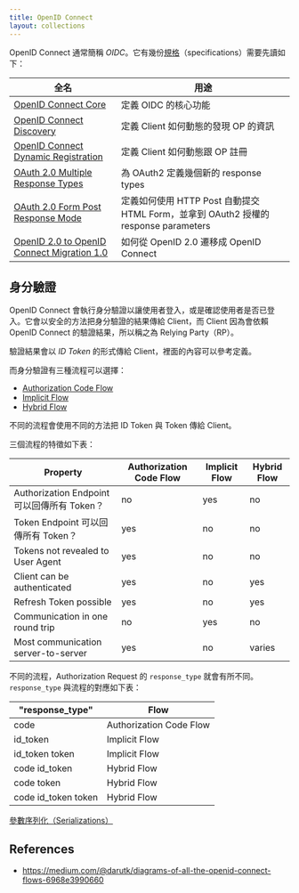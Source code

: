 ```yaml
---
title: OpenID Connect
layout: collections
---
```


OpenID Connect 通常簡稱 *OIDC*。它有幾份[規格](https://openid.net/developers/specs/)（specifications）需要先讀如下：

| 全名 | 用途 |
| --- | --- |
| [OpenID Connect Core](https://openid.net/specs/openid-connect-core-1_0.html) | 定義 OIDC 的核心功能 |
| [OpenID Connect Discovery](https://openid.net/specs/openid-connect-discovery-1_0.html) | 定義 Client 如何動態的發現 OP 的資訊 |
| [OpenID Connect Dynamic Registration](https://openid.net/specs/openid-connect-registration-1_0.html) | 定義 Client 如何動態跟 OP 註冊 |
| [OAuth 2.0 Multiple Response Types](https://openid.net/specs/oauth-v2-multiple-response-types-1_0.html) | 為 OAuth2 定義幾個新的 response types |
| [OAuth 2.0 Form Post Response Mode](https://openid.net/specs/oauth-v2-form-post-response-mode-1_0.html) | 定義如何使用 HTTP Post 自動提交 HTML Form，並拿到 OAuth2 授權的 response parameters |
| [OpenID 2.0 to OpenID Connect Migration 1.0](https://openid.net/specs/openid-connect-migration-1_0.html) | 如何從 OpenID 2.0 遷移成 OpenID Connect |

## 身分驗證

OpenID Connect 會執行身分驗證以讓使用者登入，或是確認使用者是否已登入。它會以安全的方法把身分驗證的結果傳給 Client，而 Client 因為會依賴 OpenID Connect 的驗證結果，所以稱之為 Relying Party（RP）。

驗證結果會以 *ID Token* 的形式傳給 Client，裡面的內容可以參考定義。

而身分驗證有三種流程可以選擇：

* [Authorization Code Flow](authorization-cdoe-flow.md)
* [Implicit Flow](implicit-flow.md)
* [Hybrid Flow](hybrid-flow.md)

不同的流程會使用不同的方法把 ID Token 與 Token 傳給 Client。

三個流程的特徵如下表：

| Property | Authorization Code Flow | Implicit Flow | Hybrid Flow |
| --- | --- | --- | --- |
| Authorization Endpoint 可以回傳所有 Token？ | no | yes | no |
| Token Endpoint 可以回傳所有 Token？ | yes | no | no |
| Tokens not revealed to User Agent | yes | no | no |
| Client can be authenticated | yes | no | yes |
| Refresh Token possible | yes | no | yes |
| Communication in one round trip | no | yes | no |
| Most communication server-to-server | yes | no | varies |

不同的流程，Authorization Request 的 `response_type` 就會有所不同。`response_type` 與流程的對應如下表：

| "response_type" | Flow |
| --- | --- |
| code | Authorization Code Flow |
| id_token | Implicit Flow |
| id_token token | Implicit Flow |
| code id_token | Hybrid Flow |
| code token | Hybrid Flow |
| code id_token token | Hybrid Flow |

[參數序列化（Serializations）](serializations.md)

## References

* https://medium.com/@darutk/diagrams-of-all-the-openid-connect-flows-6968e3990660
